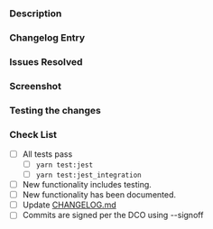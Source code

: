 ### Description

<!-- Describe what this change achieves-->

### Changelog Entry

<!-- REQUIRED: Enter a concise description of your changes according to the format specified below. Your description will automatically be added to the changelog when your PR is merged.

Descriptions must begin with one of the following prefixes, followed by a colon: <breaking>, <deprecate>, <feat>, <fix>, <infra>, <doc>, <chore>, <refactor> or <test>. 

Only one category per PR is allowed.

Following the prefix, describe your changes in 50 characters or less.

Example:
fix: Fix missing border for header navigation control on right

If your change does not require a changelog entry (e.g., fixing a typo), simply enter "skip" below.
-->

### Issues Resolved

<!-- List any issues this PR will resolve. Prefix the issue with the keyword closes, fixes, fix -->
<!-- Example: closes #1234 or fixes <Issue_URL> -->

### Screenshot

<!-- Attach any relevant screenshots. Any change to the UI requires an attached screenshot in the PR Description -->

### Testing the changes

<!--
  Please provide detailed steps for validating your changes. This could involve specific commands to run,
  pages to visit, scenarios to try or any other information that would help reviewers verify
  the functionality of your change
-->

### Check List

- [ ] All tests pass
  - [ ] `yarn test:jest`
  - [ ] `yarn test:jest_integration`
- [ ] New functionality includes testing.
- [ ] New functionality has been documented.
- [ ] Update [CHANGELOG.md](./../CHANGELOG.md)
- [ ] Commits are signed per the DCO using --signoff
